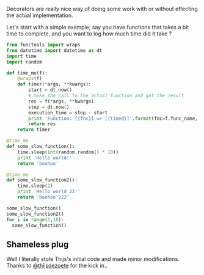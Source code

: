 Decorators are really nice way of doing some work with or without effecting the actual implementation. 

Let's start with a simple example; say you have functions that takes a bit time to complete, and you want to log 
how much time did it take ?

```python
from functools import wraps
from datetime import datetime as dt
import time
import random

def time_me(f):
    @wraps(f)
    def timer(*args, **kwargs):
        start = dt.now()
        # make the call to the actual function and get the result
        res = f(*args, **kwargs)
        stop = dt.now()
        execution_time = stop - start
        print 'Function: [{fnc}] => [{timed}]'.format(fnc=f.func_name, timed=execution_time)
        return res
    return timer

@time_me
def some_slow_function():
    time.sleep(int(random.random() * 10))
    print 'Hello world!'
    return 'boohoo'

@time_me
def some_slow_function2():
    time.sleep(2)
    print 'Hello world 22!'
    return 'boohoo 222'

some_slow_function()
some_slow_function2()
for i in range(1,10):
  some_slow_function()

```

Shameless plug
-------------
Well I literally stole Thijs's initial code and made minor modifications.
Thanks to [@thijsdezoete](https://github.com/thijsdezoete) for the kick in..
